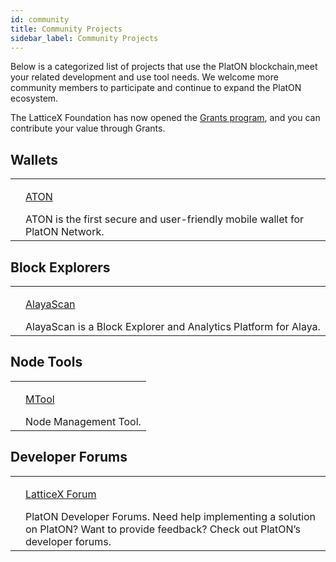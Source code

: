 ```yaml
---
id: community
title: Community Projects
sidebar_label: Community Projects
---
```


Below is a categorized list of projects that use the PlatON blockchain,meet your related development and use tool needs. We welcome more community members to participate and continue to expand the PlatON ecosystem.

The LatticeX Foundation has now opened the [Grants program](https://latticex.foundation/grants), and you can contribute your value through Grants.

## Wallets
<table class="commmunity-table">
    <tr>
        <td><img alt="" src="/docs/img/ATON_logo.svg"></td>
        <td>
            <p class="color"><a target="_blank" href="/docs/en/ATON-user-manual">ATON</a></p>
            ATON is the first secure and user-friendly mobile wallet for PlatON Network.
        </td>
    </tr>
</table>

## Block Explorers
<table class="commmunity-table">
    <tr>
        <td><img alt="" src="/docs/img/AlayaScan.svg"></td>
        <td>
            <p class="color"><a target="_blank" href="http://192.168.9.190:20000/">AlayaScan</a></p>
            AlayaScan is a Block Explorer and Analytics Platform for Alaya.
        </td>
    </tr>
</table>

## Node Tools
<table class="commmunity-table">
    <tr>
        <td><img alt="" src="/docs/img/MTool_logo.svg"></td>
        <td>
            <p class="color"><a target="_blank" href="https://7w6qnuo9se.s3.eu-central-1.amazonaws.com/mtool/mtool-setup/0.8.0.0/mtool-setup.exe">MTool</a></p>
            Node Management Tool.
        </td>
    </tr>
</table>

## Developer Forums
<table class="commmunity-table">
    <tr>
        <td><img alt="" src="/docs/img/latticexforumlogo.svg"></td>
        <td>
            <p class="color"><a target="_blank" href="https://forum.latticex.foundation/">LatticeX Forum</a></p>
            PlatON Developer Forums. Need help implementing a solution on PlatON? Want to provide feedback?  Check out PlatON’s developer forums.
        </td>
    </tr>
</table>
